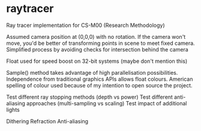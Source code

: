 raytracer
=========

Ray tracer implementation for CS-M00 (Research Methodology)

Assumed camera position at (0,0,0) with no rotation.
If the camera won't move, you'd be better of transforming points in scene to meet fixed camera.
Simplified process by avoiding checks for intersection behind the camera

Float used for speed boost on 32-bit systems (maybe don't mention this)

Sample() method takes advantage of high parallelisation possibilities.
Independence from traditional graphics APIs allows float colours.
American spelling of colour used because of my intention to open source the project.

Test different ray stopping methods (depth vs power)
Test different anti-aliasing approaches (multi-sampling vs scaling)
Test impact of additional lights

Dithering
Refraction
Anti-aliasing